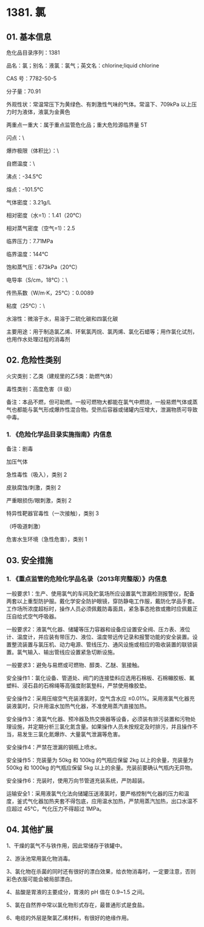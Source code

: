 # 1381. 氯

## 01. 基本信息

危化品目录序列：1381

品名：氯；别名：液氯：氯气；英文名：chlorine;liquid chlorine

CAS 号：7782-50-5

分子量：70.91

外观性状：常温常压下为黄绿色、有刺激性气味的气体。常温下、709kPa 以上压力时为液体，液氯为金黄色

两重点一重大：属于重点监管危化品；重大危险源临界量 5T

闪点：\

爆炸极限（体积比）：\

自燃温度：\

沸点：-34.5℃

熔点：-101.5℃

气体密度：3.21g/L

相对密度（水=1）：1.41（20℃）

相对蒸气密度（空气=1)：2.5

临界压力：7.71MPa

临界温度：144℃

饱和蒸气压：673kPa（20℃）

电导率（S/cm，18℃）：\

传热系数（W/m·K，25℃）：0.0089

粘度（25℃）：\

水溶性：微溶于水，易溶于二硫化碳和四氯化碳

主要用途：用于制造氯乙烯、环氧氯丙烷、氯丙烯、氯化石蜡等；用作氯化试剂，也用作水处理过程的消毒剂

## 02. 危险性类别

火灾类别：乙类（建规里的乙5类：助燃气体）

毒性类别：高度危害（Ⅱ 级）

备注：本品不燃，但可助燃。一般可燃物大都能在氯气中燃烧，一般易燃气体或蒸气也都能与氯气形成爆炸性混合物。受热后容器或储罐内压增大，泄漏物质可导致中毒。

### 1. 《危险化学品目录实施指南》内信息

备注：剧毒

加压气体

急性毒性（吸入），类别 2 

皮肤腐蚀/刺激，类别 2 

严重眼损伤/眼刺激，类别 2 

特异性靶器官毒性（一次接触），类别 3

（呼吸道刺激）
 
危害水生环境（急性危害），类别 1

## 03. 安全措施

### 1. 《重点监管的危险化学品名录（2013年完整版）》内信息

一般要求1：生产、使用氯气的车间及贮氯场所应设置氯气泄漏检测报警仪，配备两套以上重型防护服。戴化学安全防护眼镜，穿防静电工作服，戴防化学品手套。工作场所浓度超标时，操作人员必须佩戴防毒面具，紧急事态抢救或撒时应佩戴正压自给式空气呼吸器。

一般要求2：液氯气化器、储罐等压力容器和设备应设置安全阀、压カ表、液位计、温度计，并应装有带压力、液位、温度带远传记录和报警功能的安全装置。设置整流装置与氯压机、动力电源、管线压力、通风设施或相应的吸收装置的联锁装置。氯气输入、输出管线应设置紧急切断设施。

一般要求3：避免与易燃或可燃物、醇类、乙醚、氢接触。

安全操作1：氯化设备、管道处、阀门的连接垫料应选用石棉板、石棉櫞胶板、氟塑料、浸石县的石棉绳等高强度耐氯墊料，严禁使用橡胶垫。

安全操作2：采用压缩空气充装液氯时，空气含水应 ≤0.01%。采用液氯气化器充装液氯时，只许用温水加热气化器，不准使用蒸汽直接加热。

安全操作3：液氯气化器、预冷器及热交换器等设备，必须装有排污装置和污物处理设施，并定期分析三氯化氮含量。如果操作人员未按规定及时排污，并且操作不当，易发生三氯化氮爆炸、大量氯气泄漏等危害。

安全操作4：严禁在泄漏的钢瓶上喷水。

安全操作5：充装量为 50kg 和 100kg 的气瓶应保留 2kg 以上的余量，充装量为 500kg 和 1000kg 的气瓶应保留 5kg 以上的余量。充装前要确认气瓶内无异物。

安全操作6：充装时，使用万向节管道充装系统，严防超装。

运输安全1：采用液氯气化法向储罐压送液氯时，要严格控制气化器的压力和温度，釜式气化器加热夹套不得包底，应用温水加热，严禁用蒸汽加热，出口水温不应超过 45℃，气化压力不得超过 1MPa。

## 04. 其他扩展

1、干燥的氯气不与铁作用，因此常储存于铁罐中。

2、游泳池常用氯化物消毒。

3、氯化物在杀菌的同时还有很好的漂白效果，给衣物消毒时，一定要注意，否则彩色衣服可能会被局部漂白。

4、盐酸是胃液的主要成分，胃液的 pH 值在 0.9~1.5 之间。

5、氯在自然界中常以氯化物形式存在，最普通形式是食盐。

6、电缆的外层是聚氯乙烯材料，有很好的绝缘作用。

